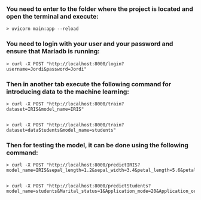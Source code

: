 ### You need to enter to the folder where the project is located and open the terminal and execute:


    > uvicorn main:app --reload

    
### You need to login with your user and your password and ensure that Mariadb is running:


    > curl -X POST "http://localhost:8000/login?username=Jordi&password=Jordi" 


### Then in another tab execute the following command for introducing data to the machine learning:


    > curl -X POST "http://localhost:8000/train?dataset=IRIS&model_name=IRIS"


    > curl -X POST "http://localhost:8000/train?dataset=dataStudents&model_name=students"

### Then for testing the model, it can be done using the following command:


    > curl -X POST "http://localhost:8000/predictIRIS?model_name=IRIS&sepal_length=1.2&sepal_width=3.4&petal_length=5.6&petal_width=7.8"


    > curl -X POST "http://localhost:8000/predictStudents?model_name=students&Marital_status=1&Application_mode=20&Application_order=1&Course=9500&Attendance=1&Previous_qualification=1&Previous_qualification_grade=160.0&Nacionality=1&Mother_qualification=37&Father_qualification=37&Mother_occupation=9&Father_occupation=5&Admission_grade=125.5&Displaced=0&Educational_special_needs=0&Debtor=0&Tuition_fees_up_to_date=0&Gender=0&Scholarship_holder=0&Age_at_enrollment=20&International=0&Curricular_units_1st_sem_credited=0&Curricular_units_1st_sem_enrolled=6&Curricular_units_1st_sem_evaluations=6&Curricular_units_1st_sem_approved=5&Curricular_units_1st_sem_grade=12.33&Curricular_units_1st_sem_without_evaluations=0&Curricular_units_2nd_sem_credited=0&Curricular_units_2nd_sem_enrolled=6&Curricular_units_2nd_sem_evaluations=16&Curricular_units_2nd_sem_approved=6&Curricular_units_2nd_sem_grade=12.4&Curricular_units_2nd_sem_without_evaluations=0&Unemployment_rate=2.7&Inflation_rate=5.4&GDP=0.7"

